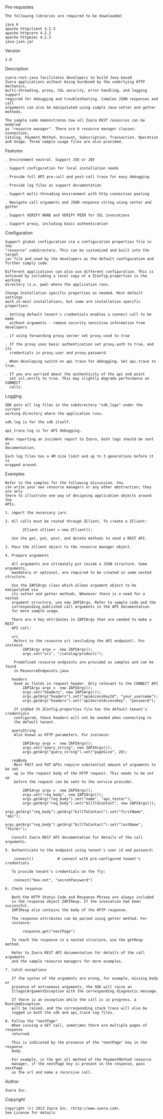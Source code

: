Pre-requisites

    The following libraries are required to be downloaded:

    java 6
    apache httpclient 4.2.3
    apache httpcore 4.2.2
    apache httpmimi 4.2.3
    java-json.jar

Version

    1.0

Description

    zuora-rest-java facilitates developers to build Java based
    Zuora applications without being burdened by the underlying HTTP mechanics,
    multi-threading, proxy, SSL security, error handling, and logging support 
    required for debugging and troubleshooting. Complex JSON responses and call
    arguments can also be manipulated using simple Java setter and getter methods.

    The sample code demonstrates how all Zuora REST resources can be modeled
    as "resource manager". There are 8 resource manager classes: Connection,
    Catalog, Payment_Method, Account, Subscription, Transaction, Operation
    and Usage. Three sample usage files are also provided.

Features

    . Environment neutral. Support JSE or JEE

    . Support configuration for local installation needs

    . Provide full API pre-call and post-call trace for easy debugging

    . Provide log files as support documentation

    . Support multi-threading environment with http connection pooling

    . Navigate call arguments and JSON response string using setter and getter

    . Support VERIFY NONE and VERIFY PEER for SSL invocations

    . Support proxy, including basic authentication

Configuration

    Support global configuration via a configuration properties file in the
    "resource" subdirectory. This can be customized and built into the target
    jar file and used by the developers as the default configuration and
    further simply code.

    Different applications can also use different configuration. This is
    achieved by including a local copy of a ZConfig.properties in the working
    directory (i.e. pwd) where the application runs.

    Change Installation specific properties as needed. Most default settings
    work in most installations, but some are installation specific properties:

    . Setting default tenant's credentials enables a connect call to be made
      without arguments - remove security sensitive information from developers.

    . if using forwarding proxy server set proxy.used to true

    . If the proxy uses basic authentication set proxy.auth to true, and its
      credentials in proxy.user and proxy.password.

    . When developing switch on api trace for debugging. Set api.trace to true.

    . If you are worried about the authenticity of the api end point
      set ssl.verify to true. This may slightly degrade performance on CONNECT
      calls.

Logging

    SDK puts all log files in the subdirectory "sdk_logs" under the current
    working directory where the application runs.

    sdk.log is for the sdk itself.

    api_trace.log is for API debugging.

    When reporting an incident report to Zuora, both logs should be sent as
    documentation.

    Each log files has a 4M size limit and up to 3 generations before it is
    wrapped around.

Examples

    Refer to the samples for the following discussion. You
    can write your own resource managers or any other abstraction; they are only
    there to illustrate one way of designing application objects around the
    APIs.

    1. import the necessary jars

    2. All calls must be routed through ZClient. To create a ZClient:

            ZClient zClient = new ZClient();

       Use the get, put, post, and delete methods to send a REST API.

    3. Pass the zClient object to the resource manager object.

    4. Prepare arguments

       All arguments are ultimately put inside a JSON structure. Some arguments,
       mandatory or optional, are required to be created in some nested structure.

       Use the ZAPIArgs class which allows argument object to be manipulated via
       its setter and getter methods. Whenever there is a need for a nested
       argument structure, use new ZAPIArgs. Refer to sample code and the
       corresponding published call arguments in the API documentation
       for more sample usage.

       There are 4 key attributes in ZAPIArgs that are needed to make a REST
       API call:

       uri
        Refers to the resource uri (excluding the API endpoint). For instance
            ZAPIArgs args =  new ZAPIArgs();
            args.set("uri", "/catalog/products");

        Predefined resource endpoints are provided as samples and can be found
        in ResourceEndpoints.java

       headers
        Used as fields in request header. Only relevant to the CONNECT API
            ZAPIArgs args =  new ZAPIArgs();
            args.set("headers", new ZAPIArgs());
            args.getArg("headers").set("apiAccessKeyId", "your_username");
            args.getArg("headers").set("apiSecretAccessKey", "password");

        If indded th ZConfig.properties file has the default tenant's credentials
        configured, these headers will not be needed when connecting to
        the default tenant.

       queryString
        Also known as HTTP parameters. For instance:

            ZAPIArgs args =  new ZAPIArgs();
            args.set("query_string", new ZAPIArgs());
            args.getArg("query_string").set("pageSize", 20);

       reqBody
        Most POST and PUT APIs require substantial amount of arguments to be set
        up in the request body of the HTTP request. This needs to be set up
        before the request can be sent to the service provider.

            ZAPIArgs args =  new ZAPIArgs();
            args.set("req_body", new ZAPIArgs());
            args.getArg("req_body").set("name", "api_tester");
            args.getArg("req_body").set("billToContact", new ZAPIArgs());
            args.getArg("req_body").getArg("billToContact").set("firstName", "api");
            args.getArg("req_body").getArg("billToContact").set("lastName", "Tester");

       Consult Zuora REST API documentation for details of the call arguments.

    5. Authenticate to the endpoint using tenant's user id and password:

        connect()           # connect with pre-configured tenant's credentials
        
       To provide tenant's credentials on the fly:

        connect("box.net", "secretPassword")

    6. Check response

       Both the HTTP Status Code and Response Phrase are always included
       in the response object ZAPIResp. If the invocation had been successful,
       ZAPIResp also contains the body of the HTTP response.

       The response attributes can be parsed using getter method. For
       instance:

            response.get("nextPage")

       To reach the response in a nested structure, use the getResp method.

       Refer to Zuora REST API documentation for details of the call arguments
       and the sample resource managers for more examples.

    7. Catch exceptions

       If the syntax of the arguments are wrong, for example, missing body or
       presence of extraneous arguments, the SDK will raise an
       IllegalArgumentException with the corresponding diagnostic message.

       If there is an exception while the call is in progress, a RuntimeException
       will be raised, and the corresponding stack trace will also be
       logged in both the sdk and api_trace log files.

    8. Follow the "nextPage"
       When issuing a GET call, sometimes there are multiple pages of response
       returned.

       This is indicated by the presence of the "nextPage" key in the response
       body.

       For example, in the get_all method of the PaymentMethod resource
       manager, if the nextPage key is present in the response, pass nextPage
       as the url and make a recursive call.

Author

    Zuora Inc.

Copyright

    Copyright (c) 2013 Zuora Inc. (http://www.zuora.com).
    See License for details
